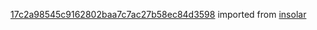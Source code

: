 [17c2a98545c9162802baa7c7ac27b58ec84d3598](https://github.com/insolar/insolar/commit/17c2a98545c9162802baa7c7ac27b58ec84d3598) imported from [insolar](https://github.com/insolar/insolar)
